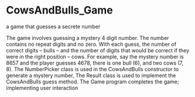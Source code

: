 # CowsAndBulls_Game
a game that guesses a secrete number

The game involves guessing a mystery 4 digit number. The number contains no repeat digits and no 
zero. 
With each guess, the number of correct digits – bulls – and the number of digits that would be 
correct if they were in the right position – cows.
For example, say the mystery number is 8657 and the player guesses 4678, there is one bull (6), and 
two cows (7, 8).
The NumberPicker class is used in the CowsAndBulls constructor to generate a 
mystery number,
The Result class is used to implement the CowsAndBulls guess method.
The Game program completes the game; implementing user interaction
